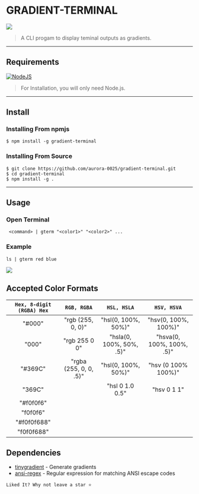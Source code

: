 # GRADIENT-TERMINAL
![](https://i.imgur.com/1Samqwu.png)

>A CLI progam to display teminal outputs as gradients.

---
## Requirements
[![NodeJS](https://img.shields.io/badge/node.js-6DA55F?style=for-the-badge&logo=node.js&logoColor=white)](https://nodejs.org/en/download/)

>For Installation, you will only need Node.js.
---
## Install
   ### Installing From npmjs
    $ npm install -g gradient-terminal
    
   ### Installing From Source
    $ git clone https://github.com/aurora-0025/gradient-terminal.git
    $ cd gradient-terminal
    $ npm install -g .
---
## Usage

### Open Terminal

```
 <command> | gterm "<color1>" "<color2>" ... 
```

### Example

```
ls | gterm red blue
```

![](https://i.imgur.com/8KsaCcA.png)

## Accepted Color Formats

| `Hex, 8-digit (RGBA) Hex`| `RGB, RGBA`           | `HSL, HSLA`             | `HSV, HSVA`              |
| :-----------------------:|:---------------------:|:-----------------------:|:------------------------:|
| "#000"                   | "rgb (255, 0, 0)"     | "hsl(0, 100%, 50%)"     | "hsv(0, 100%, 100%)"     |
| "000"                    | "rgb 255 0 0"         | "hsla(0, 100%, 50%, .5)"| "hsva(0, 100%, 100%, .5)"|
| "#369C"                  | "rgba (255, 0, 0, .5)"| "hsl(0, 100%, 50%)"     | "hsv (0 100% 100%)"      |
| "369C"                   |                       | "hsl 0 1.0 0.5"         | "hsv 0 1 1"              |
| "#f0f0f6"                |                       |                         |                          |
| "f0f0f6"                 |                       |                         |                          |
| "#f0f0f688"              |                       |                         |                          |
| "f0f0f688"               |                       |                         |                          |

## Dependencies

- [tinygradient](https://github.com/mistic100/tinygradient) - Generate gradients
- [ansi-regex](https://github.com/chalk/ansi-regex) - Regular expression for matching ANSI escape codes

```Liked It? Why not leave a star ⭐```
